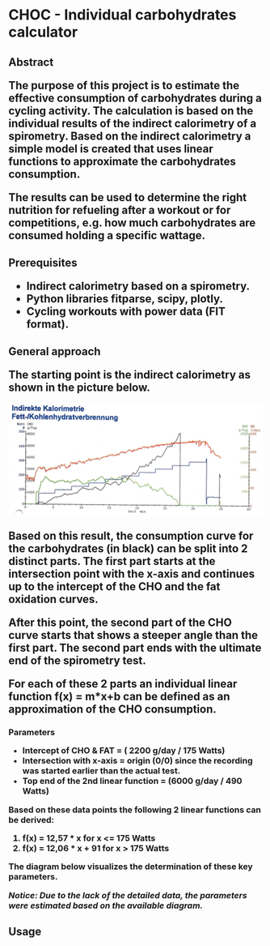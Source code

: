 <h1>CHOC - Individual carbohydrates calculator

<h2>Abstract

The purpose of this project is to estimate the effective consumption of carbohydrates during a cycling activity. 
  The calculation is based on the individual results of the indirect calorimetry of a spirometry.
  Based on the indirect calorimetry a simple model is created that uses linear functions to approximate the carbohydrates consumption.
  
  The results can be used to determine the right nutrition for refueling after a workout or for competitions, e.g. how much carbohydrates are consumed holding a specific wattage.
  

<h2>Prerequisites
  
  * Indirect calorimetry based on a spirometry.
  * Python libraries fitparse, scipy, plotly.
  * Cycling workouts with power data (FIT format).
 

<h2>General approach

The starting point is the indirect calorimetry as shown in the picture below.

![Initial indirect calorimetry](/images/Kalo_2018_cut.jpg)

Based on this result, the consumption curve for the carbohydrates (in black) can be split into 2 distinct parts.
The first part starts at the intersection point with the x-axis and continues up to the intercept of the CHO and the fat oxidation curves.

After this point, the second part of the CHO curve starts that shows a steeper angle than the first part. The second part ends with the ultimate end of the spirometry test.

For each of these 2 parts an individual linear function f(x) = m\*x+b can be defined as an approximation of the CHO consumption.

<h3>Parameters

* Intercept of CHO & FAT = ( 2200 g/day / 175 Watts)
* Intersection with x-axis = origin (0/0) since the recording was started earlier than the actual test.
* Top end of the 2nd linear function = (6000 g/day / 490 Watts)

Based on these data points the following 2 linear functions can be derived:

1. f(x) = 12,57 \* x for x <= 175 Watts
2. f(x) = 12,06 \* x + 91 for x > 175 Watts

The diagram below visualizes the determination of these key parameters.

*Notice: Due to the lack of the detailed data, the parameters were estimated based on the available diagram.*


<h2>Usage


